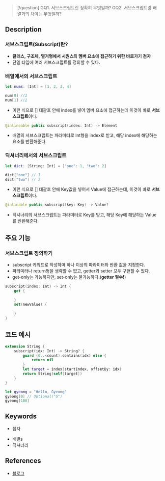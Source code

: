 >[!question]
>GQ1. 서브스크립트란 정확히 무엇일까?
>GQ2. 서브스크립트랑 배열과의 차이는 무엇일까?

## Description
### 서브스크립트(Subscript)란?
- **클래스, 구조체, 열거형에서 시퀀스의 멤버 요소에 접근하기 위한 바로가기 첨자**
- 단일 타입에 여러 서브스크립트를 정의할 수 있다.
### 배열에서의 서브스크립트
```swift
let nums: [Int] = [1, 2, 3, 4]

num[0] //1
num[1] //2
```
- 이런 식으로 [] 대괄호 안에 index를 넣어 멤버 요소에 접근하는데 이것이 바로 **서브스크립트**이다.
```swift
@inlineable public subscript(index: Int) -> Element
```
- 배열의 서브스크립트는 파라미터로 Int형을 index로 받고, 해당 index에 해당하는 요소를 반환해준다.
### 딕셔너리에서의 서브스크립트
```swift
let dict: [String: Int] = ["one": 1, "two": 2]

dict["one"] // 1
dict["two"] // 2
```
- 이런 식으로 [] 대괄호 안에 Key값을 넣어서 Value에 접근하는데, 이것이 바로 **서브스크립트**이다.
```swift
@inlinable public subscript(key: Key) -> Value?
```
- 딕셔너리의 서브스크립트는 파라미터로 Key를 받고, 해당 Key에 해당하는 Value를 반환해준다.

## 주요 기능
### 서브스크립트 정의하기
- subscript 키워드로 작성하며 하나 이상의 파라미터와 반환 값을 지정한다.
- 파라미터나 return형을 생략할 수 없고, getter와 setter 모두 구현할 수 있다.
- get-only는 가능하지만, set-only는 불가능하다.(**getter 필수!**)
```swift
subscript(index: Int) -> Int {
	get {
	
	}
	set(newValue) {
	
	}
}
```

## 코드 예시
```swift
extension String {
	subscript(idx: Int) -> String? {
		guard (0..<count).contains(idx) else {
			return nil
		}
		let target = index(startIndex, offsetBy: idx)
		return String(self[target])
	}
}

let gyeong = "Hello, Gyeong"
gyeong[0] // Optional("G")
gyeong[100]
```

## Keywords
- 첨자
+ 배열s
+ 딕셔너리

## References
- [블로그](https://babbab2.tistory.com/123)